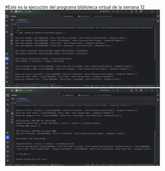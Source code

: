 #Este es la ejecución del programa biblioteca virtual de la semana 12 
![img.png](img.png)
![img_1.png](img_1.png)

